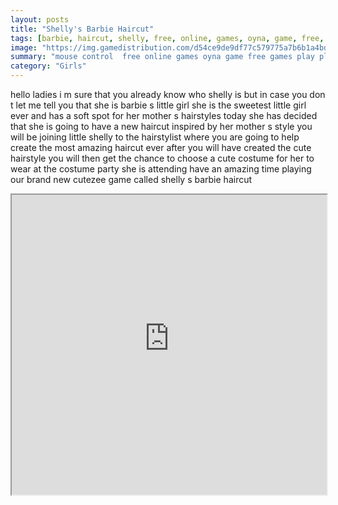 ```yaml
---
layout: posts
title: "Shelly's Barbie Haircut"
tags: [barbie, haircut, shelly, free, online, games, oyna, game, free, games, play, play, games]
image: "https://img.gamedistribution.com/d54ce9de9df77c579775a7b6b1a4bdc0.jpg"
summary: "mouse control  free online games oyna game free games play play games"
category: "Girls"
---
```


hello ladies i m sure that you already know who shelly is but in case you don t let me tell you that she is barbie s little girl she is the sweetest little girl ever and has a soft spot for her mother s hairstyles today she has decided that she is going to have a new haircut inspired by her mother s style you will be joining little shelly to the hairstylist where you are going to help create the most amazing haircut ever after you will have created the cute hairstyle you will then get the chance to choose a cute costume for her to wear at the costume party she is attending have an amazing time playing our brand new cutezee game called shelly s barbie haircut

<iframe width="100%" height="480px;" src="https://flash.gamedistribution.com?game=d54ce9de9df77c579775a7b6b1a4bdc0"></iframe>
